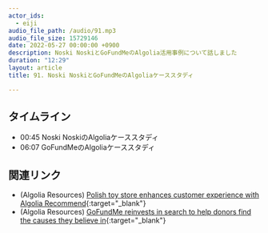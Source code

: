 ```yaml
---
actor_ids:
  - eiji
audio_file_path: /audio/91.mp3
audio_file_size: 15729146
date: 2022-05-27 00:00:00 +0900
description: Noski NoskiとGoFundMeのAlgolia活用事例について話しました
duration: "12:29"
layout: article
title: 91. Noski NoskiとGoFundMeのAlgoliaケーススタディ

---
```


## タイムライン

- 00:45 Noski NoskiのAlgoliaケーススタディ
- 06:07 GoFundMeのAlgoliaケーススタディ

## 関連リンク

- (Algolia Resources) [Polish toy store enhances customer experience with Algolia Recommend](https://resources.algolia.com/home/casestudy-noskinoski){:target="_blank"}
- (Algolia Resources) [GoFundMe reinvests in search to help donors find the causes they believe in](https://resources.algolia.com/home/casestudy-gofundme){:target="_blank"}